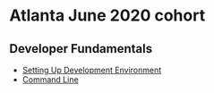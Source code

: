 # Atlanta June 2020 cohort

## Developer Fundamentals
* [Setting Up Development Environment](https://github.com/dc-cefleet/04-2020-cohort/tree/master/setting-up-dev-environment)
* [Command Line](https://github.com/dc-cefleet/04-2020-cohort/tree/master/command-line)